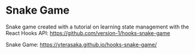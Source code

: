 # Snake Game

Snake game created with a tutorial on learning state management with the React Hooks API: https://github.com/version-1/hooks-snake-game

Snake Game: https://yterasaka.github.io/hooks-snake-game/